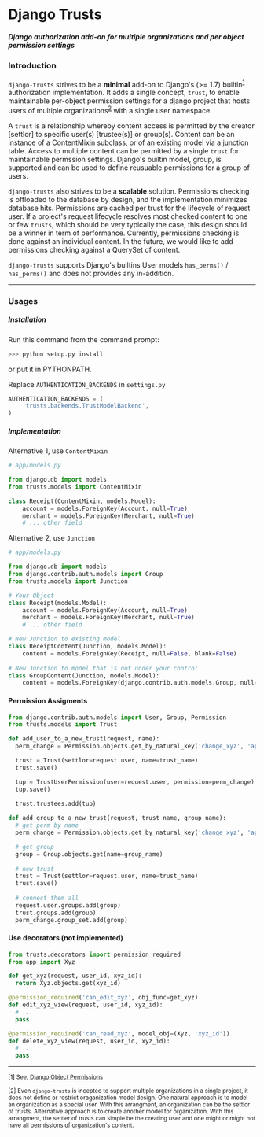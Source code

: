 # Django Trusts

##### Django authorization add-on for multiple organizations and per object permission settings

### Introduction 
`django-trusts` strives to be a **minimal** add-on to Django's (>= 1.7) builtin<sup>[1](#footnote1)</sup> authorization implementation. It adds a single concept, `trust`, to enable maintainable per-object permission settings for a django project that hosts users of multiple organizations<sup>[2](#footnote2)</sup> with a single user namespace.

A `trust` is a relationship whereby content access is permitted by the creator [settlor] to specific user(s) [trustee(s)] or group(s). Content can be an instance of a ContentMixin subclass, or of an existing model via a junction table. Access to multiple content can be permitted by a single `trust` for maintainable permssion settings. Django's builtin model, group, is supported and can be used to define reusuable permissions for a group of users.

`django-trusts` also strives to be a **scalable** solution. Permissions checking is offloaded to the database by design, and the implementation minimizes database hits. Permissions are cached per trust for the lifecycle of request user. If a project's request lifecycle resolves most checked content to one or few `trusts`, which should be very typically the case, this design should be a winner in term of performance. Currently, permissions checking is done against an individual content. In the future, we would like to add permissions checking against a QuerySet of content.

`django-trusts` supports Django's builtins User models `has_perms()` / `has_perms()` and does not provides any in-addition.

---

### Usages

#####  Installation
Run this command from the command prompt:

```bash
>>> python setup.py install
```

or put it in PYTHONPATH.

Replace `AUTHENTICATION_BACKENDS` in `settings.py`

```python
AUTHENTICATION_BACKENDS = (
    'trusts.backends.TrustModelBackend',
)
```

#####  Implementation

Alternative 1, use `ContentMixin`

```python
# app/models.py 

from django.db import models
from trusts.models import ContentMixin

class Receipt(ContentMixin, models.Model):
    account = models.ForeignKey(Account, null=True)
    merchant = models.ForeignKey(Merchant, null=True)
    # ... other field
```


Alternative 2, use `Junction`

```python
# app/models.py 

from django.db import models
from django.contrib.auth.models import Group
from trusts.models import Junction

# Your Object
class Receipt(models.Model):
    account = models.ForeignKey(Account, null=True)
    merchant = models.ForeignKey(Merchant, null=True)
    # ... other field

# New Junction to existing model
class ReceiptContent(Junction, models.Model):
    content = models.ForeignKey(Receipt, null=False, blank=False)
    
# New Junction to model that is not under your control
class GroupContent(Junction, models.Model):
    content = models.ForeignKey(django.contrib.auth.models.Group, null=False, blank=False)
```

#### Permission Assigments

```python
from django.contrib.auth.models import User, Group, Permission
from trusts.models import Trust

def add_user_to_a_new_trust(request, name):
  perm_change = Permission.objects.get_by_natural_key('change_xyz', 'app', 'xyz')

  trust = Trust(settlor=request.user, name=trust_name)
  trust.save()

  tup = TrustUserPermission(user=request.user, permission=perm_change)
  tup.save()

  trust.trustees.add(tup)
  
def add_group_to_a_new_trust(request, trust_name, group_name):
  # get perm by name
  perm_change = Permission.objects.get_by_natural_key('change_xyz', 'app', 'xyz')

  # get group
  group = Group.objects.get(name=group_name)
  
  # new trust
  trust = Trust(settlor=request.user, name=trust_name)
  trust.save()
  
  # connect them all
  request.user.groups.add(group)
  trust.groups.add(group)
  perm_change.group_set.add(group)

```


#### Use decorators (not implemented)

```python
from trusts.decorators import permission_required
from app import Xyz

def get_xyz(request, user_id, xyz_id):
  return Xyz.objects.get(xyz_id)

@permission_required('can_edit_xyz', obj_func=get_xyz)
def edit_xyz_view(request, user_id, xyz_id):
  # ...
  pass

@permission_required('can_read_xyz', model_obj=(Xyz, 'xyz_id'))
def delete_xyz_view(request, user_id, xyz_id):
  # ...
  pass
```

---

<sup id="footnote1">[1] See, [Django Object Permissions](https://github.com/djangoadvent/djangoadvent-articles/blob/master/1.2/06_object-permissions.rst)</sup>

<sup id="footnote2">[2] Even `django-trusts` is incepted to support multiple organizations in a single project, it does not define or restrict oraganization model design. One natural approach is to model an organization as a special user. With this arrangment, an organization can be the settlor of trusts. Alternative approach is to create another model for organization. With this arrangment, the settler of trusts can simple be the creating user and one might or might not have all permissions of organization's content.</sup>
